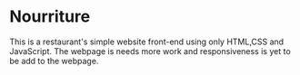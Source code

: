 # Nourriture
This is a restaurant's simple website front-end using only HTML,CSS and JavaScript.
The webpage is needs more work and responsiveness is yet to be add to the webpage.

